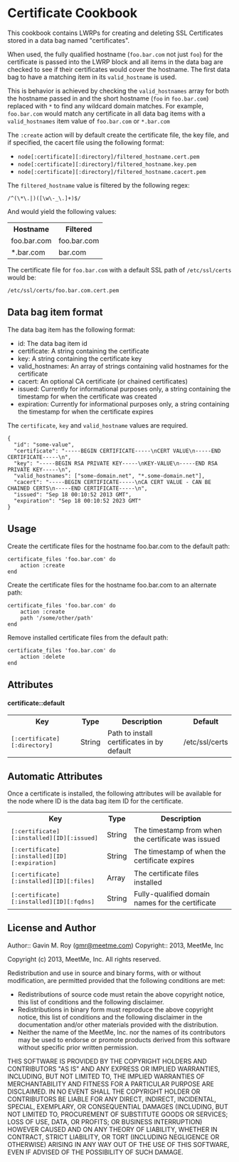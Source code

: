 Certificate Cookbook
====================
This cookbook contains LWRPs for creating and deleting SSL Certificates stored
in a data bag named "certificates".

When used, the fully qualified hostname (`foo.bar.com` not just `foo`) for the
certificate is passed into the LWRP block and all items in the data bag are
checked to see if their certificates would cover the hostname. The first data bag
to have a matching item in its `valid_hostname` is used.

This is behavior is achieved by checking the `valid_hostnames` array for both
the hostname passed in and the short hostname (`foo` in `foo.bar.com`) replaced
with `*` to find any wildcard domain matches.  For example, `foo.bar.com` would
match any certificate in all data bag items with a `valid_hostnames` item value
of `foo.bar.com` or `*.bar.com`

The `:create` action will by default create the certificate file, the key file,
and if specified, the cacert file using the following format:

 - `node[:certificate][:directory]/filtered_hostname.cert.pem`
 - `node[:certificate][:directory]/filtered_hostname.key.pem`
 - `node[:certificate][:directory]/filtered_hostname.cacert.pem`

The `filtered_hostname` value is filtered by the following regex:

    /^(\*\.|)([\w\-_\.]+)$/

And would yield the following values:

<table>
  <tr>
    <th>Hostname</th>
    <th>Filtered</th>
  </tr>
  <tr>
    <td>foo.bar.com</td>
    <td>foo.bar.com</td>
  </tr>
  <tr>
    <td>*.bar.com</td>
    <td>bar.com</td>
  </tr>
</table>

The certificate file for `foo.bar.com` with a default SSL path of
`/etc/ssl/certs` would be:

    /etc/ssl/certs/foo.bar.com.cert.pem

Data bag item format
--------------------
The data bag item has the following format:

 - id: The data bag item id
 - certificate: A string containing the certificate
 - key: A string containing the certificate key
 - valid_hostnames: An array of strings containing valid hostnames for the certificate
 - cacert: An optional CA certificate (or chained certificates)
 - issued: Currently for informational purposes only, a string containing the timestamp for when the certificate was created
 - expiration: Currently for informational purposes only, a string containing the timestamp for when the certificate expires

The `certificate`, `key` and `valid_hostname` values are required.

    {
      "id": "some-value",
      "certificate": "-----BEGIN CERTIFICATE-----\nCERT VALUE\n-----END CERTIFICATE-----\n",
      "key": "-----BEGIN RSA PRIVATE KEY-----\nKEY-VALUE\n-----END RSA PRIVATE KEY-----\n",
      "valid_hostnames": ["some-domain.net", "*.some-domain.net"],
      "cacert": "-----BEGIN CERTIFICATE-----\nCA CERT VALUE - CAN BE CHAINED CERTS\n-----END CERTIFICATE-----\n",
      "issued": "Sep 18 00:10:52 2013 GMT",
      "expiration": "Sep 18 00:10:52 2023 GMT"
    }

Usage
-----

Create the certificate files for the hostname foo.bar.com to the default path:

    certificate_files 'foo.bar.com' do
        action :create
    end

Create the certificate files for the hostname foo.bar.com to an alternate path:

    certificate_files 'foo.bar.com' do
        action :create
        path '/some/other/path'
    end

Remove installed certificate files from the default path:

    certificate_files 'foo.bar.com' do
        action :delete
    end

Attributes
----------

#### certificate::default
<table>
  <tr>
    <th>Key</th>
    <th>Type</th>
    <th>Description</th>
    <th>Default</th>
  </tr>
  <tr>
    <td><tt>[:certificate][:directory]</tt></td>
    <td>String</td>
    <td>Path to install certificates in by default</td>
    <td>/etc/ssl/certs</td>
  </tr>
</table>

Automatic Attributes
--------------------
Once a certificate is installed, the following attributes will be available for
the node where ID is the data bag item ID for the certificate.

<table>
  <tr>
    <th>Key</th>
    <th>Type</th>
    <th>Description</th>
  </tr>
  <tr>
    <td><tt>[:certificate][:installed][ID][:issued]</tt></td>
    <td>String</td>
    <td>The timestamp from when the certificate was issued</td>
  </tr>
  <tr>
    <td><tt>[:certificate][:installed][ID][:expiration]</tt></td>
    <td>String</td>
    <td>The timestamp of when the certificate expires</td>
  </tr>
  <tr>
    <td><tt>[:certificate][:installed][ID][:files]</tt></td>
    <td>Array</td>
    <td>The certificate files installed</td>
  </tr>
  <tr>
    <td><tt>[:certificate][:installed][ID][:fqdns]</tt></td>
    <td>String</td>
    <td>Fully-qualified domain names for the certificate</td>
  </tr>
</table>

License and Author
------------------
Author:: Gavin M. Roy (gmr@meetme.com) Copyright:: 2013, MeetMe, Inc

Copyright (c) 2013, MeetMe, Inc.
All rights reserved.

Redistribution and use in source and binary forms, with or without modification,
are permitted provided that the following conditions are met:

 * Redistributions of source code must retain the above copyright notice, this
   list of conditions and the following disclaimer.
 * Redistributions in binary form must reproduce the above copyright notice,
   this list of conditions and the following disclaimer in the documentation
   and/or other materials provided with the distribution.
 * Neither the name of the MeetMe, Inc. nor the names of its
   contributors may be used to endorse or promote products derived from this
   software without specific prior written permission.

THIS SOFTWARE IS PROVIDED BY THE COPYRIGHT HOLDERS AND CONTRIBUTORS "AS IS" AND
ANY EXPRESS OR IMPLIED WARRANTIES, INCLUDING, BUT NOT LIMITED TO, THE IMPLIED
WARRANTIES OF MERCHANTABILITY AND FITNESS FOR A PARTICULAR PURPOSE ARE DISCLAIMED.
IN NO EVENT SHALL THE COPYRIGHT HOLDER OR CONTRIBUTORS BE LIABLE FOR ANY DIRECT,
INDIRECT, INCIDENTAL, SPECIAL, EXEMPLARY, OR CONSEQUENTIAL DAMAGES (INCLUDING,
BUT NOT LIMITED TO, PROCUREMENT OF SUBSTITUTE GOODS OR SERVICES; LOSS OF USE,
DATA, OR PROFITS; OR BUSINESS INTERRUPTION) HOWEVER CAUSED AND ON ANY THEORY OF
LIABILITY, WHETHER IN CONTRACT, STRICT LIABILITY, OR TORT (INCLUDING NEGLIGENCE
OR OTHERWISE) ARISING IN ANY WAY OUT OF THE USE OF THIS SOFTWARE, EVEN IF
ADVISED OF THE POSSIBILITY OF SUCH DAMAGE.